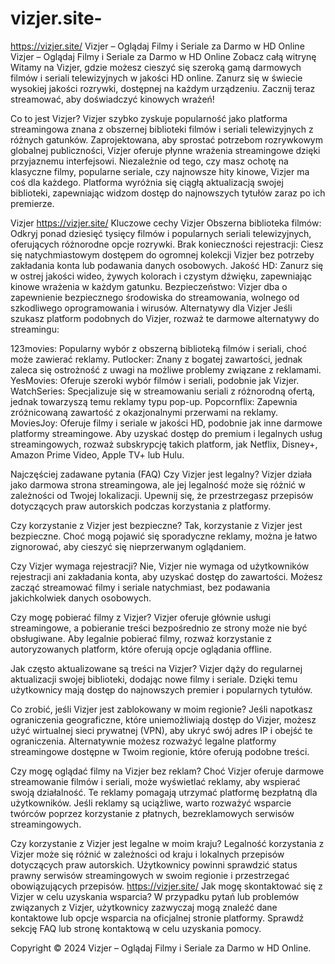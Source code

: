 # vizjer.site-
https://vizjer.site/
Vizjer – Oglądaj Filmy i Seriale za Darmo w HD Online
Vizjer – Oglądaj Filmy i Seriale za Darmo w HD Online
Zobacz całą witrynę
Witamy na Vizjer, gdzie możesz cieszyć się szeroką gamą darmowych filmów i seriali telewizyjnych w jakości HD online. Zanurz się w świecie wysokiej jakości rozrywki, dostępnej na każdym urządzeniu. Zacznij teraz streamować, aby doświadczyć kinowych wrażeń!

Co to jest Vizjer?
Vizjer szybko zyskuje popularność jako platforma streamingowa znana z obszernej biblioteki filmów i seriali telewizyjnych z różnych gatunków. Zaprojektowana, aby sprostać potrzebom rozrywkowym globalnej publiczności, Vizjer oferuje płynne wrażenia streamingowe dzięki przyjaznemu interfejsowi. Niezależnie od tego, czy masz ochotę na klasyczne filmy, popularne seriale, czy najnowsze hity kinowe, Vizjer ma coś dla każdego. Platforma wyróżnia się ciągłą aktualizacją swojej biblioteki, zapewniając widzom dostęp do najnowszych tytułów zaraz po ich premierze.

Vizjer
https://vizjer.site/
Kluczowe cechy Vizjer
Obszerna biblioteka filmów: Odkryj ponad dziesięć tysięcy filmów i popularnych seriali telewizyjnych, oferujących różnorodne opcje rozrywki.
Brak konieczności rejestracji: Ciesz się natychmiastowym dostępem do ogromnej kolekcji Vizjer bez potrzeby zakładania konta lub podawania danych osobowych.
Jakość HD: Zanurz się w ostrej jakości wideo, żywych kolorach i czystym dźwięku, zapewniając kinowe wrażenia w każdym gatunku.
Bezpieczeństwo: Vizjer dba o zapewnienie bezpiecznego środowiska do streamowania, wolnego od szkodliwego oprogramowania i wirusów.
Alternatywy dla Vizjer
Jeśli szukasz platform podobnych do Vizjer, rozważ te darmowe alternatywy do streamingu:

123movies: Popularny wybór z obszerną biblioteką filmów i seriali, choć może zawierać reklamy.
Putlocker: Znany z bogatej zawartości, jednak zaleca się ostrożność z uwagi na możliwe problemy związane z reklamami.
YesMovies: Oferuje szeroki wybór filmów i seriali, podobnie jak Vizjer.
WatchSeries: Specjalizuje się w streamowaniu seriali z różnorodną ofertą, jednak towarzyszą temu reklamy typu pop-up.
Popcornflix: Zapewnia zróżnicowaną zawartość z okazjonalnymi przerwami na reklamy.
MoviesJoy: Oferuje filmy i seriale w jakości HD, podobnie jak inne darmowe platformy streamingowe.
Aby uzyskać dostęp do premium i legalnych usług streamingowych, rozważ subskrypcję takich platform, jak Netflix, Disney+, Amazon Prime Video, Apple TV+ lub Hulu.

Najczęściej zadawane pytania (FAQ)
Czy Vizjer jest legalny?
Vizjer działa jako darmowa strona streamingowa, ale jej legalność może się różnić w zależności od Twojej lokalizacji. Upewnij się, że przestrzegasz przepisów dotyczących praw autorskich podczas korzystania z platformy.

Czy korzystanie z Vizjer jest bezpieczne?
Tak, korzystanie z Vizjer jest bezpieczne. Choć mogą pojawić się sporadyczne reklamy, można je łatwo zignorować, aby cieszyć się nieprzerwanym oglądaniem.

Czy Vizjer wymaga rejestracji?
Nie, Vizjer nie wymaga od użytkowników rejestracji ani zakładania konta, aby uzyskać dostęp do zawartości. Możesz zacząć streamować filmy i seriale natychmiast, bez podawania jakichkolwiek danych osobowych.

Czy mogę pobierać filmy z Vizjer?
Vizjer oferuje głównie usługi streamingowe, a pobieranie treści bezpośrednio ze strony może nie być obsługiwane. Aby legalnie pobierać filmy, rozważ korzystanie z autoryzowanych platform, które oferują opcje oglądania offline.

Jak często aktualizowane są treści na Vizjer?
Vizjer dąży do regularnej aktualizacji swojej biblioteki, dodając nowe filmy i seriale. Dzięki temu użytkownicy mają dostęp do najnowszych premier i popularnych tytułów.

Co zrobić, jeśli Vizjer jest zablokowany w moim regionie?
Jeśli napotkasz ograniczenia geograficzne, które uniemożliwiają dostęp do Vizjer, możesz użyć wirtualnej sieci prywatnej (VPN), aby ukryć swój adres IP i obejść te ograniczenia. Alternatywnie możesz rozważyć legalne platformy streamingowe dostępne w Twoim regionie, które oferują podobne treści.

Czy mogę oglądać filmy na Vizjer bez reklam?
Choć Vizjer oferuje darmowe streamowanie filmów i seriali, może wyświetlać reklamy, aby wspierać swoją działalność. Te reklamy pomagają utrzymać platformę bezpłatną dla użytkowników. Jeśli reklamy są uciążliwe, warto rozważyć wsparcie twórców poprzez korzystanie z płatnych, bezreklamowych serwisów streamingowych.

Czy korzystanie z Vizjer jest legalne w moim kraju?
Legalność korzystania z Vizjer może się różnić w zależności od kraju i lokalnych przepisów dotyczących praw autorskich. Użytkownicy powinni sprawdzić status prawny serwisów streamingowych w swoim regionie i przestrzegać obowiązujących przepisów.
https://vizjer.site/
Jak mogę skontaktować się z Vizjer w celu uzyskania wsparcia?
W przypadku pytań lub problemów związanych z Vizjer, użytkownicy zazwyczaj mogą znaleźć dane kontaktowe lub opcje wsparcia na oficjalnej stronie platformy. Sprawdź sekcję FAQ lub stronę kontaktową w celu uzyskania pomocy.

Copyright © 2024 Vizjer – Oglądaj Filmy i Seriale za Darmo w HD Online. 
